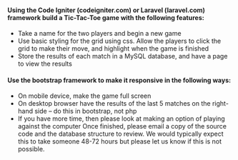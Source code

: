 #### Using the Code Igniter (codeigniter.com) or Laravel (laravel.com) framework build a Tic-Tac-Toe game with the following features:

- Take a name for the two players and begin a new game
- Use basic styling for the grid using css. Allow the players to click the grid to make their move, and highlight when the game is finished
- Store the results of each match in a MySQL database, and have a page to view the results

#### Use the bootstrap framework to make it responsive in the following ways:

- On mobile device, make the game full screen
- On desktop browser have the results of the last 5 matches on the right-hand side – do this in bootstrap, not php
- If you have more time, then please look at making an option of playing against the computer
Once finished, please email a copy of the source code and the database structure to review. We would typically expect this to take someone 48-72 hours but please let us know if this is not possible.

